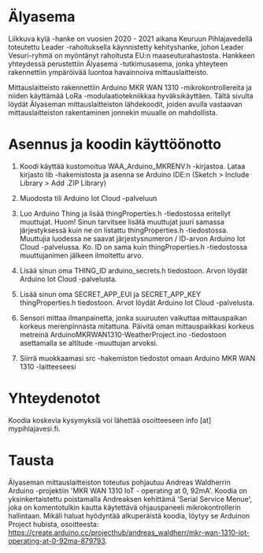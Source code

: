 # Älyasema

Liikkuva kylä -hanke on vuosien 2020 - 2021 aikana Keuruun Pihlajavedellä toteutettu Leader -rahoituksella käynnistetty kehityshanke, johon Leader Vesuri-ryhmä on myöntänyt rahoitusta EU:n maaseuturahastosta. Hankkeen yhteydessä perustettiin Älyasema -tutkimusasema, jonka yhteyteen rakennettiin ympäröivää luontoa havainnoiva mittauslaitteisto.

Mittauslaitteisto rakennettiin Arduino MKR WAN 1310 -mikrokontrollereita ja niiden käyttämää LoRa -modulaatiotekniikkaa hyväksikäyttäen. Tältä sivulta löydät Älyaseman mittauslaitteiston lähdekoodit, joiden avulla vastaavan mittauslaitteiston rakentaminen jonnekin muualle on mahdollista.

# Asennus ja koodin käyttöönotto

1. Koodi käyttää kustomoitua WAA_Arduino_MKRENV.h -kirjastoa. Lataa kirjasto lib -hakemistosta ja asenna se Arduino IDE:n (Sketch > Include Library > Add .ZIP Library)

2. Muodosta tili Arduino Iot Cloud -palveluun

3. Luo Arduino Thing ja lisää thingProperties.h -tiedostossa eritellyt muuttujat. Huom! Sinun tarvitsee lisätä muuttujat juuri samassa järjestyksessä kuin ne on listattu thingProperties.h -tiedostossa. Muuttujia luodessa ne saavat järjestysnumeron / ID-arvon Arduino Iot Cloud -palvelussa. Ko. ID on sama kuin thingProperties.h -tiedostossa muuttujanimen jälkeen ilmoitettu arvo.

4. Lisää sinun oma THING_ID arduino_secrets.h tiedostoon. Arvon löydät Arduino Iot Cloud -palvelusta.

5. Lisää sinun oma SECRET_APP_EUI ja SECRET_APP_KEY thingProperties.h tiedostoon. Arvot löydät Arduino Iot Cloud -palvelusta.

6. Sensori mittaa ilmanpainetta, jonka suuruuten vaikuttaa mittauspaikan korkeus merenpinnasta mitattuna. Päivitä oman mittauspaikkasi korkeus metreinä ArduinoMKRWAN1310-WeatherProject.ino -tiedostoon asettamalla se altitude -muuttujan arvoksi.

7. Siirrä muokkaamasi src -hakemiston tiedostot omaan Arduino MKR WAN 1310 -laitteeseesi

# Yhteydenotot

Koodia koskevia kysymyksiä voi lähettää osoitteeseen info [at] mypihlajavesi.fi.

# Tausta

Älyaseman mittauslaitteiston toteutus pohjautuu Andreas Waldherrin Arduino -projektiin 'MKR WAN 1310 IoT - operating at 0, 92mA'. Koodia on yksinkertaistettu poistamalla Andreaksen kehittämä 'Serial Service Menue', joka on komentotulkin kautta käytettävä ohjauspaneeli mikrokontrollerin hallintaan. Mikäli haluat hyödyntää alkuperäistä koodia, löytyy se Arduinon Project hubista, osoitteesta: https://create.arduino.cc/projecthub/andreas_waldherr/mkr-wan-1310-iot-operating-at-0-92ma-879793.
